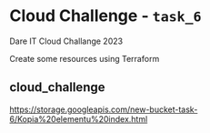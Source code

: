 # Cloud Challenge - `task_6`

Dare IT Cloud Challange 2023

Create some resources using Terraform

## cloud_challenge
https://storage.googleapis.com/new-bucket-task-6/Kopia%20elementu%20index.html
